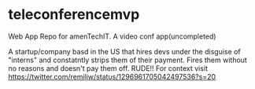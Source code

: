 # teleconferencemvp
 
Web App Repo for amenTechIT. A video conf app(uncompleted)

A startup/company basd in the US that hires devs under the disguise of "interns" and constatntly strips them of their payment. Fires them without no reasons and doesn't pay them off. RUDE!! For context visit https://twitter.com/remiljw/status/1296961705042497536?s=20
